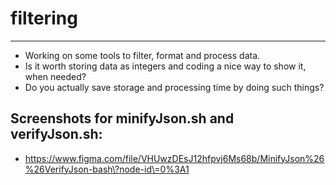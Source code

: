 # filtering
-----------

* Working on some tools to filter, format and process data.
* Is it worth storing data as integers and coding a nice way to show it, when needed?
* Do you actually save storage and processing time by doing such things?

Screenshots for minifyJson.sh and verifyJson.sh:
------------------------------------------------ 
* https://www.figma.com/file/VHUwzDEsJ12hfpvj6Ms68b/MinifyJson%26%26VerifyJson-bash\?node-id\=0%3A1


